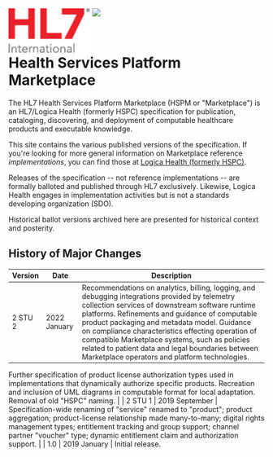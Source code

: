 <img style="float: left;padding-right: 5px;" src="/images/hl7-logo.png" width="160px" />
<img style="float: left;padding-right: 5px;" src="/images/LOGICA LOGO COLOR.png" width="160px" />
<br/>
<br/>
<br/>

# Health Services Platform Marketplace 

The HL7 Health Services Platform Marketplace (HSPM or "Marketplace") is an HL7/Logica Health (formerly HSPC) specification for publication, cataloging, discovering, and deployment of computable healthcare products and executable knowledge.

This site contains the various published versions of the specification. If you're looking for more general information on Marketplace reference _implementations_, you can find those at [Logica Health (formerly HSPC)](https://www.logicahealth.org).

Releases of the specification -- not reference implementations -- are formally balloted and published through HL7 exclusively. Likewise, Logica Health engages in implementation activities but is not a standards developing organization (SDO).

Historical ballot versions archived here are presented for historical context and posterity.

## History of Major Changes


| Version                    | Date       | Description |
| -------------------------- | ---------- | ----------- |
| 2 STU 2	| 2022 January	| Recommendations on analytics, billing, logging, and debugging integrations provided by telemetry collection services of downstream software runtime platforms. Refinements and guidance of computable product packaging and metadata model.  Guidance on compliance characteristics effecting operation of compatible Marketplace systems, such as policies related to patient data and legal boundaries between Marketplace operators and platform technologies.
 Further specification of product license authorization types used in implementations that dynamically authorize specific products.
 Recreation and inclusion of UML diagrams in computable format for local adaptation. Removal of old "HSPC" naming. |
| 2 STU 1	| 2019 September	| Specification-wide renaming of "service" renamed to "product"; product aggregation; product-license relationship made many-to-many; digital rights management types; entitlement tracking and group support; channel partner "voucher" type; dynamic entitlement claim and authorization support.	|
| 1.0		| 2019 January		| Initial release.
